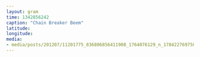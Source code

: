 ```yaml
---
layout: gram
time: 1342856242
caption: "Chain Breaker Beem"
latitude: 
longitude: 
media:
- media/posts/201207/11201775_836806856411908_1764076129_n_17842276975000351.jpg
---
```

